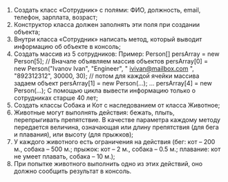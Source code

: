 1. Создать класс «Сотрудник» с полями: ФИО, должность, email, телефон, зарплата, возраст;
2. Конструктор класса должен заполнять эти поля при создании объекта;
3. Внутри класса «Сотрудник» написать метод, который выводит информацию об объекте в консоль;
4. Создать массив из 5 сотрудников:
Пример:
Person[] persArray = new Person[5]; // Вначале объявляем массив объектов
persArray[0] = new Person("Ivanov Ivan", "Engineer", " ivivan@mailbox.com ", "892312312", 30000,
30); // потом для каждой ячейки массива задаем объект
persArray[1] = new Person(...);
...
persArray[4] = new Person(...);
С помощью цикла вывести информацию только о сотрудниках старше 40 лет;
5. Создать классы Собака и Кот с наследованием от класса Животное;
6. Животные могут выполнять действия: бежать, плыть, перепрыгивать препятствие. В качестве параметра каждому методу передается величина, означающая или длину препятствия (для бега и плавания), или высоту (для прыжков);
7. У каждого животного есть ограничения на действия (бег: кот – 200 м., собака – 500 м.; прыжок: кот – 2 м., собака – 0.5 м.; плавание: кот не умеет плавать, собака – 10 м.);
8. При попытке животного выполнить одно из этих действий, оно должно сообщить результат в консоль.